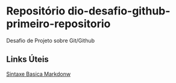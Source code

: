 # Repositório dio-desafio-github-primeiro-repositorio
Desafio de Projeto sobre Git/Github

## Links Úteis
[Sintaxe Basica Markdonw](https://www.markdownguide.org/basic-syntax/)

